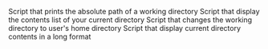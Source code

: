 Script that prints the absolute path of a working directory
Script that display the contents list of your current directory
Script that changes the working directory to user's home directory
Script that display current directory contents in a long format
